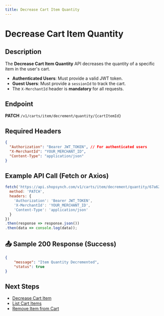 ```yaml
---
title: Decrease Cart Item Quantity
---
```


# Decrease Cart Item Quantity

##  Description
The **Decrease Cart Item Quantity** API decreases the quantity of a specific item in the user's cart.

- **Authenticated Users**: Must provide a valid JWT token.
- **Guest Users**: Must provide a `sessionId` to track the cart.
- The `X-MerchantId` header is **mandatory** for all requests.

##  Endpoint
**PATCH** `/v1/carts/item/decrement/quantity/{cartItemId}`

##  Required Headers
```json
{
  "Authorization": "Bearer JWT_TOKEN", // For authenticated users
  "X-MerchantId": "YOUR_MERCHANT_ID",
  "Content-Type": "application/json"
}
```

##  Example API Call (Fetch or Axios)
```javascript
fetch('https://api.shopsynch.com/v1/carts/item/decrement/quantity/67a6261a320f3f7368dfec35', {
  method: 'PATCH',
  headers: {
    'Authorization': 'Bearer JWT_TOKEN',
    'X-MerchantId': 'YOUR_MERCHANT_ID',
    'Content-Type': 'application/json'
  }
})
.then(response => response.json())
.then(data => console.log(data));
```

## 📤 Sample 200 Response (Success)
```json
{
    "message": "Item Quantity Decremented",
    "status": true
}
```

##  Next Steps
- [Decrease Cart Item](./increment-cart-item.md)
- [List Cart Items](./list-cart-items.md)
- [Remove Item from Cart](./remove-cart-item.md)
